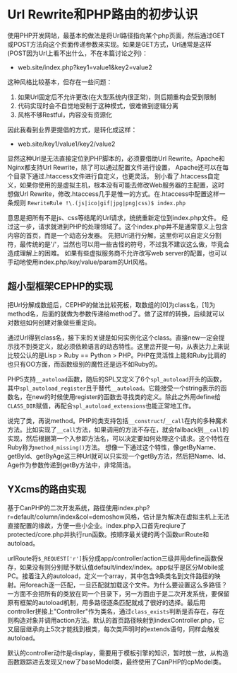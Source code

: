 # Url Rewrite和PHP路由的初步认识

使用PHP开发网站，最基本的做法是将Url路径指向某个php页面，然后通过GET或POST方法向这个页面传递参数来实现。如果是GET方式，Url通常是这样(POST因为Url上看不出什么，不在本篇讨论之列)：

* web.site/index.php?key1=value1&key2=value2

这种风格比较基本，但存在一些问题：

1. 如果Url固定后不允许更改(在大型系统内很正常)，则后期重构会受到限制
2. 代码实现时会不自觉地受制于这种模式，很难做到逻辑分离
3. 风格不够Restful，内容没有资源化

因此我看到业界更提倡的方式，是转化成这样：

* web.site/key1/value1/key2/value2

显然这种Url是无法直接定位到PHP脚本的，必须要借助Url Rewrite。Apache和Nginx都支持Url Rewrite，除了可以通过配置文件进行设置，
Apache还可以在每个目录下通过.htaccess文件进行自定义，也更灵活。
别小看了.htaccess自定义，如果你使用的是虚拟主机，根本没有可能去修改Web服务器的主配置，这时想做Url Rewrite，修改.htaccess几乎是惟一的方式。在.htaccess中配置这样一条规则 `RewriteRule !\.(js|ico|gif|jpg|png|css)$ index.php`

意思是把所有不是js、css等结尾的Url请求，统统重新定位到index.php文件。
经过这一步，请求就进到PHP的处理领域了。这个index.php并不是通常意义上包含内容的首页，而是一个动态分发器。
先把Url进行分解，这里你可以自定义分割符，最传统的是'/'，当然也可以用一些古怪的符号，不过我不建议这么做，毕竟会造成理解上的困难。
如果有些虚拟服务商不允许改写web server的配置，也可以手动地使用index.php/key/value/param的Url风格。

## 超小型框架CEPHP的实现

把Url分解成数组后，CEPHP的做法比较死板，取数组的[0]为class名，[1]为method名，后面的就做为参数传递给method了。做了这样的转换，后续就可以对数组如何创建对象做些重定向。

通过Url得到class名，接下来的关键是如何实例化这个class。直接new一定会提示找不到类定义，就必须依赖语言的动态特性。这里岔开提一句，从表达力上来说比较公认的是Lisp > Ruby == Python > PHP。PHP在灵活性上能和Ruby比肩的也只有OO方面，而函数级别的魔性还是远不如Ruby的。

PHP5支持`__autoload`函数，随后的SPL又定义了6个`spl_autoload`开头的函数，其中`spl_autoload_register`且于替代`__autoload`。它能接受一个string表示的函数名，在new的时候使用register的函数去寻找类的定义。除此之外用define给`CLASS_DIR`赋值，再配合`spl_autoload_extensions`也能正常地工作。

说完了类，再说method。PHP的类支持包括`__construct`/`__call`在内的多种魔术方法。比如实现了`__call`方法，如果调用的方法不存在，就会fallback到`__call`的实现，然后根据第一个入参即方法名，可以决定要如何处理这个请求。这个特性在Ruby称为`method_missing()`方法。
想像一下通过这个特性，像getByName、getById、getByAge这三种Url就可以只实现一个getBy方法，然后把Name、Id、Age作为参数传递到getBy方法中，非常简洁。

## YXcms的路由实现

基于CanPHP的二次开发系统，路径使用index.php?r=default/column/index&col=demoshow风格，估计是为解决在虚拟主机上无法直接配置的缘故，方便一些小企业。index.php入口首先reqiure了protected/core.php并执行run函数。按顺序最关键的两个函数urlRoute和autoload。

urlRoute将`$_REQUEST['r']`拆分成app/controller/action三级并用define函数保存，如果没有则分别赋予默认值default/index/index。app似乎是区分Mobile或PC。接着注入的autoload，定义一个array，其中包含9条类名到文件路径的映射。用foreach逐一匹配，一旦匹配就加载这个文件。为什么要设置这么多路径？一方面不会把所有的类放在同一个目录下，另一方面由于是二次开发系统，要保留原有框架的autoload机制，用多路径逐条匹配就成了很好的选择。最后用controller拼接上"Controller"作为类名，通过`class_exists`判断是否存在，存在则构造对象并调用action方法。默认的首页路径映射到indexController.php，它又层层继承向上5次才能找到根类，每次类声明时的extends语句，同样会触发autoload。

默认的controller动作是display，需要用于模板引擎的知识，暂时放一放，从构造函数跟踪进去发现又new了baseModel类，最终使用了CanPHP的cpModel类。